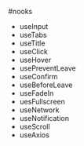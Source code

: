 #nooks

- useInput
- useTabs
- useTitle
- useClick
- useHover
- usePreventLeave
- useConfirm
- useBeforeLeave
- useFadeIn
- uesFullscreen
- useNetwork
- useNotification
- useScroll
- useAxios